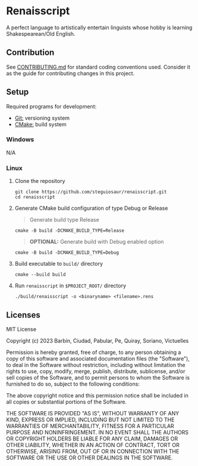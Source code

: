 # Renaisscript

A perfect language to artistically entertain linguists whose hobby is learning
Shakespearean/Old English.

## Contribution

See [CONTRIBUTING.md](./CONTRIBUTING.md) for standard coding conventions used.
Consider it as the guide for contributing changes in this project.

## Setup

Required programs for development:

- [Git:](https://git-scm.com/downloads) versioning system
- [CMake:](https://cmake.org/) build system

### Windows

N/A

### Linux

1. Clone the repository

    ```console
    git clone https://github.com/steguiosaur/renaisscript.git
    cd renaisscript
    ```

2. Generate CMake build configuration of type Debug or Release

    > Generate build type Release

    ```console
    cmake -B build -DCMAKE_BUILD_TYPE=Release
    ```

    > **OPTIONAL:** Generate build with Debug enabled option

    ```console
    cmake -B build -DCMAKE_BUILD_TYPE=Debug
    ```

3. Build executable to `build/` directory

    ```console
    cmake --build build
    ```

4. Run `renaisscript` in `$PROJECT_ROOT/` directory

    ```console
    ./build/renaisscript -o <binaryname> <filename>.rens
    ```

## Licenses

MIT License

Copyright (c) 2023 Barbin, Ciudad, Pabular, Pe, Quiray, Soriano, Victuelles

Permission is hereby granted, free of charge, to any person obtaining a copy of this software and associated documentation files (the "Software"), to deal in the Software without restriction, including without limitation the rights to use, copy, modify, merge, publish, distribute, sublicense, and/or sell copies of the Software, and to permit persons to whom the Software is furnished to do so, subject to the following conditions:

The above copyright notice and this permission notice shall be included in all copies or substantial portions of the Software.

THE SOFTWARE IS PROVIDED "AS IS", WITHOUT WARRANTY OF ANY KIND, EXPRESS OR IMPLIED, INCLUDING BUT NOT LIMITED TO THE WARRANTIES OF MERCHANTABILITY, FITNESS FOR A PARTICULAR PURPOSE AND NONINFRINGEMENT. IN NO EVENT SHALL THE AUTHORS OR COPYRIGHT HOLDERS BE LIABLE FOR ANY CLAIM, DAMAGES OR OTHER LIABILITY, WHETHER IN AN ACTION OF CONTRACT, TORT OR OTHERWISE, ARISING FROM, OUT OF OR IN CONNECTION WITH THE SOFTWARE OR THE USE OR OTHER DEALINGS IN THE SOFTWARE.
